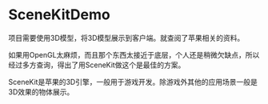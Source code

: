 # SceneKitDemo

项目需要使用3D模型，将3D模型展示到客户端。就查阅了苹果相关的资料。

如果用OpenGL太麻烦，而且那个东西太接近于底层，个人还是稍微欠缺点，所以经过多方查询，得出了用SceneKit做这个是最佳的方案。

SceneKit是苹果的3D引擎，一般用于游戏开发。除游戏外其他的应用场景一般是3D效果的物体展示。
